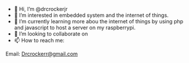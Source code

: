 - 👋 Hi, I’m @drcrockerjr
- 👀 I’m interested in embedded system and the internet of things.
- 🌱 I’m currently learning more abou the internet of things by using php and javascript to host a server on my raspberrypi.
- 💞️ I’m looking to collaborate on 
- 📫 How to reach me:

Email: Drcrockerr@gmail.com

<!---
drcrockerjr/drcrockerjr is a ✨ special ✨ repository because its `README.md` (this file) appears on your GitHub profile.
You can click the Preview link to take a look at your changes.
--->
